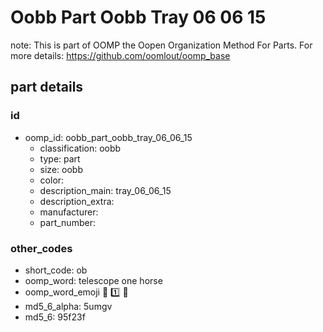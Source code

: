 # Oobb Part Oobb Tray 06 06 15  

note: This is part of OOMP the Oopen Organization Method For Parts. For more details: https://github.com/oomlout/oomp_base

##  part details





### id
* oomp_id: oobb_part_oobb_tray_06_06_15
  * classification: oobb
  * type: part
  * size: oobb
  * color: 
  * description_main: tray_06_06_15
  * description_extra: 
  * manufacturer: 
  * part_number: 

### other_codes
* short_code: ob
* oomp_word: telescope one horse
* oomp_word_emoji :telescope: :one: :horse:
* md5_6_alpha: 5umgv
* md5_6: 95f23f